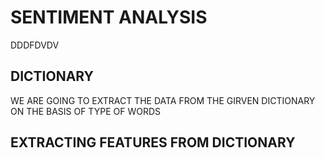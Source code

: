 # SENTIMENT ANALYSIS

DDDFDVDV
## DICTIONARY 
  
  
  
  
  
  
  
WE ARE GOING TO EXTRACT THE DATA FROM THE GIRVEN DICTIONARY ON THE BASIS OF TYPE OF WORDS 
## EXTRACTING FEATURES FROM DICTIONARY
